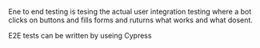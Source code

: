 Ene to end testing is tesing the actual user integration testing where a bot clicks on buttons and fills forms and ruturns what works and what dosent.

E2E tests can be written by useing Cypress
